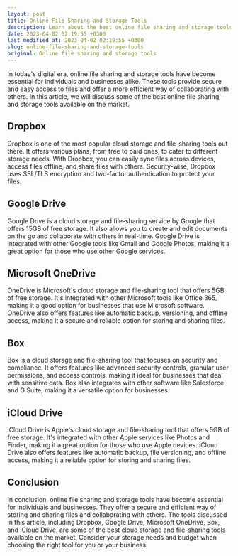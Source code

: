```yaml
---
layout: post
title: Online File Sharing and Storage Tools
description: Learn about the best online file sharing and storage tools available for individuals and businesses.
date: 2023-04-02 02:19:55 +0300
last_modified_at: 2023-04-02 02:19:55 +0300
slug: online-file-sharing-and-storage-tools
original: Online file sharing and storage tools
---
```

In today's digital era, online file sharing and storage tools have become essential for individuals and businesses alike. These tools provide secure and easy access to files and offer a more efficient way of collaborating with others. In this article, we will discuss some of the best online file sharing and storage tools available on the market.

## Dropbox

Dropbox is one of the most popular cloud storage and file-sharing tools out there. It offers various plans, from free to paid ones, to cater to different storage needs. With Dropbox, you can easily sync files across devices, access files offline, and share files with others. Security-wise, Dropbox uses SSL/TLS encryption and two-factor authentication to protect your files.

## Google Drive

Google Drive is a cloud storage and file-sharing service by Google that offers 15GB of free storage. It also allows you to create and edit documents on the go and collaborate with others in real-time. Google Drive is integrated with other Google tools like Gmail and Google Photos, making it a great option for those who use other Google services.

## Microsoft OneDrive

OneDrive is Microsoft's cloud storage and file-sharing tool that offers 5GB of free storage. It's integrated with other Microsoft tools like Office 365, making it a good option for businesses that use Microsoft software. OneDrive also offers features like automatic backup, versioning, and offline access, making it a secure and reliable option for storing and sharing files.

## Box

Box is a cloud storage and file-sharing tool that focuses on security and compliance. It offers features like advanced security controls, granular user permissions, and access controls, making it ideal for businesses that deal with sensitive data. Box also integrates with other software like Salesforce and G Suite, making it a versatile option for businesses.

## iCloud Drive

iCloud Drive is Apple's cloud storage and file-sharing tool that offers 5GB of free storage. It's integrated with other Apple services like Photos and Finder, making it a great option for those who use Apple devices. iCloud Drive also offers features like automatic backup, file versioning, and offline access, making it a reliable option for storing and sharing files.

## Conclusion

In conclusion, online file sharing and storage tools have become essential for individuals and businesses. They offer a secure and efficient way of storing and sharing files and collaborating with others. The tools discussed in this article, including Dropbox, Google Drive, Microsoft OneDrive, Box, and iCloud Drive, are some of the best cloud storage and file-sharing tools available on the market. Consider your storage needs and budget when choosing the right tool for you or your business.